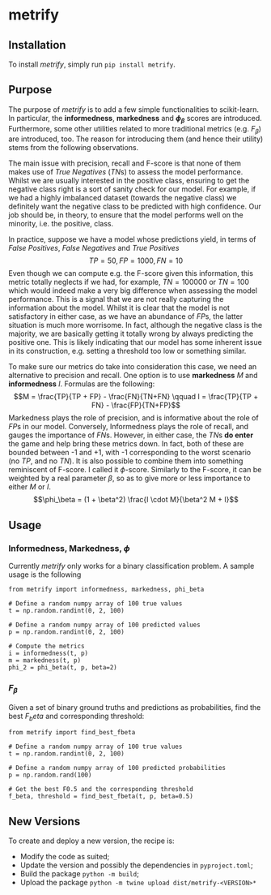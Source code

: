 # metrify

## Installation

To install *metrify*, simply run `pip install metrify`. 

## Purpose

The purpose of *metrify* is to add a few simple functionalities to scikit-learn. In particular, the **informedness**, **markedness** and **$\phi_\beta$** scores are introduced. Furthermore, some other utilities related to more traditional metrics (e.g. $F_\beta$) are introduced, too. The reason for introducing them (and hence their utility) stems from the following observations.

The main issue with precision, recall and F-score is that none of them makes use of *True Negatives* (*TN*s) to assess the model performance. Whilst we are usually interested in the positive class, ensuring to get the negative class right is a sort of sanity check for our model. For example, if we had a highly imbalanced dataset (towards the negative class) we definitely want the negative class to be predicted with high confidence. Our job should be, in theory, to ensure that the model performs well on the minority, i.e. the positive, class.

In practice, suppose we have a model whose predictions yield, in terms of *False Positives*, *False Negatives* and *True Positives*
$$TP = 50, FP = 1000, FN = 10$$
Even though we can compute e.g. the F-score given this information, this metric totally neglects if we had, for example, $TN = 100000$ or $TN = 100$ which would indeed make a very big difference when assessing the model performance. This is a signal that we are not really capturing the information about the model. Whilst it is clear that the model is not satisfactory in either case, as we have an abundance of $FP$s, the latter situation is much more worrisome. In fact, although the negative class is the majority, we are basically getting it totally wrong by always predicting the positive one. This is likely indicating that our model has some inherent issue in its construction, e.g. setting a threshold too low or something similar. 

To make sure our metrics do take into consideration this case, we need an alternative to precision and recall. One option is to use **markedness** $M$ and **informedness** $I$. Formulas are the following:
$$M = \frac{TP}{TP +  FP} - \frac{FN}{TN+FN} \qquad I =  \frac{TP}{TP +  FN} - \frac{FP}{TN+FP}$$
Markedness plays the role of precision, and is informative about the role of $FP$s in our model. Conversely, Informedness plays the role of recall, and gauges the importance of $FN$s. However, in either case, the $TN$s **do enter** the game and help bring these metrics down. In fact, both of these are bounded between -1 and +1, with -1 corresponding to the worst scenario (no *TP*, and no *TN*). It is also possible to combine them into something reminiscent of F-score. I called it $\phi$-score. Similarly to the F-score, it can be weighted by a real parameter $\beta$, so as to give more or less importance to either $M$ or $I$. 
$$\phi_\beta = (1 + \beta^2) \frac{I \cdot M}{\beta^2 M + I}$$

## Usage

### Informedness, Markedness, $\phi$

Currently *metrify* only works for a binary classification problem. A sample usage is the following
```
from metrify import informedness, markedness, phi_beta

# Define a random numpy array of 100 true values
t = np.random.randint(0, 2, 100)

# Define a random numpy array of 100 predicted values
p = np.random.randint(0, 2, 100)

# Compute the metrics
i = informedness(t, p)
m = markedness(t, p)
phi_2 = phi_beta(t, p, beta=2)
```

### $F_\beta$

Given a set of binary ground truths and predictions as probabilities, find the best $F_beta$ and corresponding threshold:
```
from metrify import find_best_fbeta

# Define a random numpy array of 100 true values
t = np.random.randint(0, 2, 100)

# Define a random numpy array of 100 predicted probabilities
p = np.random.rand(100)

# Get the best F0.5 and the corresponding threshold
f_beta, threshold = find_best_fbeta(t, p, beta=0.5)
```

## New Versions

To create and deploy a new version, the recipe is:

- Modify the code as suited;
- Update the version and possibly the dependencies in `pyproject.toml`;
- Build the package `python -m build`;
- Upload the package `python -m twine upload dist/metrify-<VERSION>*`